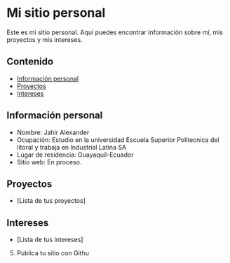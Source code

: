# Mi sitio personal
Este es mi sitio personal. Aquí puedes encontrar información sobre mí, mis
proyectos y mis intereses.
## Contenido
* [Información personal](#información-personal)
* [Proyectos](#proyectos)
* [Intereses](#intereses)
## Información personal
* Nombre: Jahir Alexander
* Ocupación: Estudio en la universidad Escuela Superior Politecnica del litoral y trabaja en Industrial Latina SA
* Lugar de residencia: Guayaquil-Ecuador
* Sitio web: En proceso.
## Proyectos
* [Lista de tus proyectos]
## Intereses
* [Lista de tus intereses]
5. Publica tu sitio con Githu
